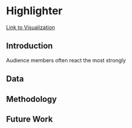 # Highlighter
[Link to Visualization](https://plot.ly/~liudahchris/30/super-bowl-li-tweet-count/)
## Introduction
Audience members often react the most strongly
## Data

## Methodology

## Future Work
